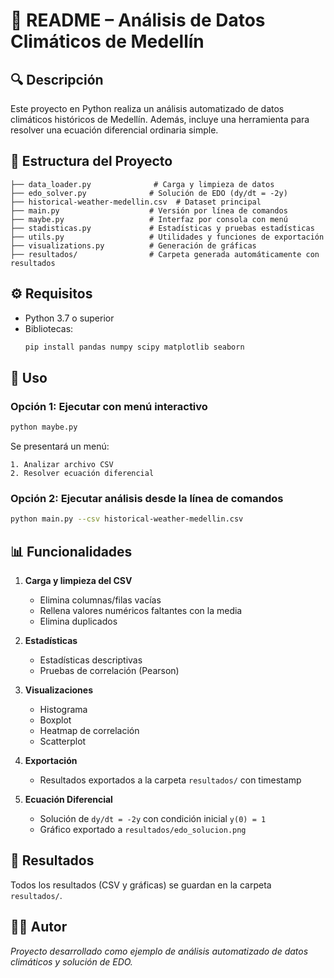 
# 📘 README – Análisis de Datos Climáticos de Medellín

## 🔍 Descripción
Este proyecto en Python realiza un análisis automatizado de datos climáticos históricos de Medellín. Además, incluye una herramienta para resolver una ecuación diferencial ordinaria simple.

## 🧱 Estructura del Proyecto

```
├── data_loader.py              # Carga y limpieza de datos
├── edo_solver.py              # Solución de EDO (dy/dt = -2y)
├── historical-weather-medellin.csv  # Dataset principal
├── main.py                    # Versión por línea de comandos
├── maybe.py                   # Interfaz por consola con menú
├── stadisticas.py             # Estadísticas y pruebas estadísticas
├── utils.py                   # Utilidades y funciones de exportación
├── visualizations.py          # Generación de gráficas
├── resultados/                # Carpeta generada automáticamente con resultados
```

## ⚙️ Requisitos

- Python 3.7 o superior
- Bibliotecas:
  ```bash
  pip install pandas numpy scipy matplotlib seaborn
  ```

## 🚀 Uso

### Opción 1: Ejecutar con menú interactivo
```bash
python maybe.py
```
Se presentará un menú:
```
1. Analizar archivo CSV
2. Resolver ecuación diferencial
```

### Opción 2: Ejecutar análisis desde la línea de comandos
```bash
python main.py --csv historical-weather-medellin.csv
```

## 📊 Funcionalidades

1. **Carga y limpieza del CSV**
   - Elimina columnas/filas vacías
   - Rellena valores numéricos faltantes con la media
   - Elimina duplicados

2. **Estadísticas**
   - Estadísticas descriptivas
   - Pruebas de correlación (Pearson)

3. **Visualizaciones**
   - Histograma
   - Boxplot
   - Heatmap de correlación
   - Scatterplot

4. **Exportación**
   - Resultados exportados a la carpeta `resultados/` con timestamp

5. **Ecuación Diferencial**
   - Solución de `dy/dt = -2y` con condición inicial `y(0) = 1`
   - Gráfico exportado a `resultados/edo_solucion.png`

## 📁 Resultados
Todos los resultados (CSV y gráficas) se guardan en la carpeta `resultados/`.

## 👨‍💻 Autor
*Proyecto desarrollado como ejemplo de análisis automatizado de datos climáticos y solución de EDO.*

